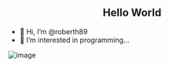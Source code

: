 
<h2 align="center">Hello World</h2>


- 👋 Hi, I’m @roberth89
- 👀 I’m interested in programming...


<!---
roberth89/roberth89 is a ✨ special ✨ repository because its `README.md` (this file) appears on your GitHub profile.
You can click the Preview link to take a look at your changes.
--->


![image](https://media.giphy.com/media/13HgwGsXF0aiGY/giphy.gif)
